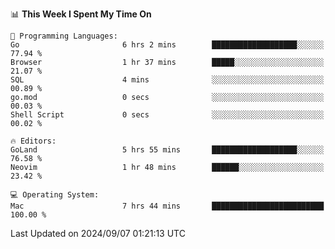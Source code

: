 <!--START_SECTION:waka-->
📊 **This Week I Spent My Time On** 

```text
💬 Programming Languages: 
Go                       6 hrs 2 mins        ███████████████████░░░░░░   77.94 % 
Browser                  1 hr 37 mins        █████░░░░░░░░░░░░░░░░░░░░   21.07 % 
SQL                      4 mins              ░░░░░░░░░░░░░░░░░░░░░░░░░   00.89 % 
go.mod                   0 secs              ░░░░░░░░░░░░░░░░░░░░░░░░░   00.03 % 
Shell Script             0 secs              ░░░░░░░░░░░░░░░░░░░░░░░░░   00.02 % 

🔥 Editors: 
GoLand                   5 hrs 55 mins       ███████████████████░░░░░░   76.58 % 
Neovim                   1 hr 48 mins        ██████░░░░░░░░░░░░░░░░░░░   23.42 % 

💻 Operating System: 
Mac                      7 hrs 44 mins       █████████████████████████   100.00 % 
```


 Last Updated on 2024/09/07 01:21:13 UTC
<!--END_SECTION:waka-->
